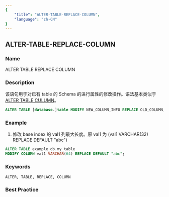 ```yaml
---
{
    "title": "ALTER-TABLE-REPLACE-COLUMN",
    "language": "zh-CN"
}
---
```


<!--
Licensed to the Apache Software Foundation (ASF) under one
or more contributor license agreements.  See the NOTICE file
distributed with this work for additional information
regarding copyright ownership.  The ASF licenses this file
to you under the Apache License, Version 2.0 (the
"License"); you may not use this file except in compliance
with the License.  You may obtain a copy of the License at

  http://www.apache.org/licenses/LICENSE-2.0

Unless required by applicable law or agreed to in writing,
software distributed under the License is distributed on an
"AS IS" BASIS, WITHOUT WARRANTIES OR CONDITIONS OF ANY
KIND, either express or implied.  See the License for the
specific language governing permissions and limitations
under the License.
-->

## ALTER-TABLE-REPLACE-COLUMN

### Name

ALTER TABLE REPLACE COLUMN

### Description

该语句用于对已有 table 的 Schema 的进行属性的修改操作。语法基本类似于 [ALTER TABLE CULUMN](ALTER-TABLE-COLUMN.md)。

```sql
ALTER TABLE [database.]table MODIFY NEW_COLUMN_INFO REPLACE OLD_COLUMN_INFO ;
```

### Example

1. 修改 base index 的 val1 列最大长度。原 val1 为 (val1 VARCHAR(32) REPLACE DEFAULT "abc")

```sql
ALTER TABLE example_db.my_table
MODIFY COLUMN val1 VARCHAR(64) REPLACE DEFAULT "abc";
```

### Keywords

```text
ALTER, TABLE, REPLACE, COLUMN
```

### Best Practice


